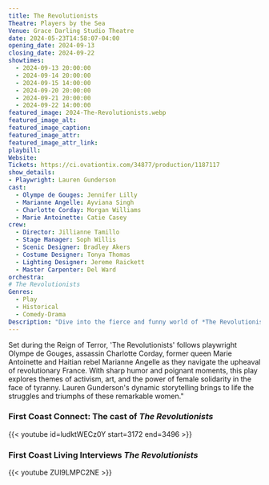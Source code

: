 ```yaml
---
title: The Revolutionists
Theatre: Players by the Sea
Venue: Grace Darling Studio Theatre
date: 2024-05-23T14:58:07-04:00
opening_date: 2024-09-13
closing_date: 2024-09-22
showtimes:
  - 2024-09-13 20:00:00
  - 2024-09-14 20:00:00
  - 2024-09-15 14:00:00
  - 2024-09-20 20:00:00
  - 2024-09-21 20:00:00
  - 2024-09-22 14:00:00
featured_image: 2024-The-Revolutionists.webp
featured_image_alt: 
featured_image_caption: 
featured_image_attr: 
featured_image_attr_link: 
playbill:
Website: 
Tickets: https://ci.ovationtix.com/34877/production/1187117
show_details: 
- Playwright: Lauren Gunderson
cast:
  - Olympe de Gouges: Jennifer Lilly
  - Marianne Angelle: Ayviana Singh
  - Charlotte Corday: Morgan Williams
  - Marie Antoinette: Catie Casey
crew:
  - Director: Jillianne Tamillo
  - Stage Manager: Soph Willis
  - Scenic Designer: Bradley Akers
  - Costume Designer: Tonya Thomas
  - Lighting Designer: Jereme Raickett
  - Master Carpenter: Del Ward
orchestra:
# The Revolutionists
Genres:
  - Play
  - Historical
  - Comedy-Drama
Description: "Dive into the fierce and funny world of *The Revolutionists*, where four women of the French Revolution collide in a tale of political intrigue, wit and sisterhood."
---
```

Set during the Reign of Terror, 'The Revolutionists' follows playwright Olympe de Gouges, assassin Charlotte Corday, former queen Marie Antoinette and Haitian rebel Marianne Angelle as they navigate the upheaval of revolutionary France. With sharp humor and poignant moments, this play explores themes of activism, art, and the power of female solidarity in the face of tyranny. Lauren Gunderson's dynamic storytelling brings to life the struggles and triumphs of these remarkable women."

### First Coast Connect: The cast of *The Revolutionists*

{{< youtube id=ludktWECz0Y start=3172 end=3496 >}}

### First Coast Living Interviews *The Revolutionists*

{{< youtube ZUl9LMPC2NE >}}